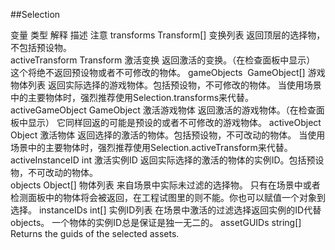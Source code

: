 ##Selection



变量	类型	解释	描述	注意transforms	Transform[]	变换列表	返回顶层的选择物，不包括预设物。	activeTransform	Transform	激活变换	返回激活的变换。（在检查面板中显示）	这个将绝不返回预设物或者不可修改的物体。gameObjects	 GameObject[]	游戏物体列表	返回实际选择的游戏物体。包括预设物，不可修改的物体。	当使用场景中的主要物体时，强烈推荐使用Selection.transforms来代替。activeGameObject	GameObject	激活游戏物体	返回激活的游戏物体。（在检查面板中显示）	它同样回返的可能是预设的或者不可修改的游戏物体。activeObject	Object	激活物体	返回选择的激活的物体。包括预设物，不可改动的物体。	当使用场景中的主要物体时，强烈推荐使用Selection.activeTransform来代替。activeInstanceID	int	激活实例ID	返回实际选择的激活的物体的实例ID。包括预设物，不可改动的物体。	objects	Object[]	物体列表	来自场景中实际未过滤的选择物。	只有在场景中或者检测面板中的物体将会被返回，在工程试图里的则不能。你也可以赋值一个对象到选择。instanceIDs	int[]	实例ID列表	在场景中激活的过滤选择返回实例的ID代替objects。	一个物体的实例ID总是保证是独一无二的。assetGUIDs	string[]		Returns the guids of the selected assets.	






